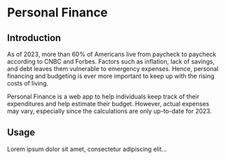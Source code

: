 # Personal Finance

## Introduction
As of 2023, more than 60% of Americans live from paycheck to paycheck according to CNBC and Forbes.
Factors such as inflation, lack of savings, and debt leaves them vulnerable to emergency expenses.
Hence, personal financing and budgeting is ever more important to keep up with the rising costs of living.

Personal Finance is a web app to help individuals keep track of their expenditures and help estimate their budget.
However, actual expenses may vary, especially since the calculations are only up-to-date for 2023.

## Usage
Lorem ipsum dolor sit amet, consectetur adipiscing elit...
